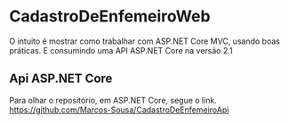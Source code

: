 # CadastroDeEnfemeiroWeb
O intuito é mostrar como trabalhar com ASP.NET Core MVC, usando boas práticas. E consumindo uma API ASP.NET Core na versão 2.1

## Api ASP.NET Core
Para olhar o repositório, em ASP.NET Core, segue o link.
https://github.com/Marcos-Sousa/CadastroDeEnfemeiroApi
